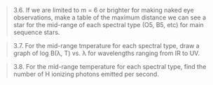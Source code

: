 >3.6. If we are limited to m = 6 or brighter for making naked eye observations, make a table of the maximum distance we can see a star for the mid-range of each spectral type (O5, B5, etc) for main sequence stars.

>3.7. For the mid-range tmperature for each spectral type, draw a graph of log B(&lambda;, T) vs. &lambda; for wavelengths ranging from IR to UV.

>3.8. For the mid-range temperature for each spectral type, find the number of H ionizing photons emitted per second.
